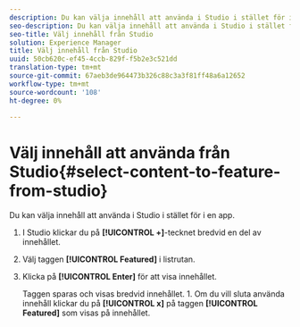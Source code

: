 ```yaml
---
description: Du kan välja innehåll att använda i Studio i stället för i en app.
seo-description: Du kan välja innehåll att använda i Studio i stället för i en app.
seo-title: Välj innehåll från Studio
solution: Experience Manager
title: Välj innehåll från Studio
uuid: 50cb620c-ef45-4ccb-829f-f5b2e3c521dd
translation-type: tm+mt
source-git-commit: 67aeb3de964473b326c88c3a3f81ff48a6a12652
workflow-type: tm+mt
source-wordcount: '108'
ht-degree: 0%

---
```



# Välj innehåll att använda från Studio{#select-content-to-feature-from-studio}

Du kan välja innehåll att använda i Studio i stället för i en app.

1. I Studio klickar du på **[!UICONTROL +]**-tecknet bredvid en del av innehållet.
1. Välj taggen **[!UICONTROL Featured]** i listrutan.
1. Klicka på **[!UICONTROL Enter]** för att visa innehållet.

   Taggen sparas och visas bredvid innehållet. 1. Om du vill sluta använda innehåll klickar du på **[!UICONTROL x]** på taggen **[!UICONTROL Featured]** som visas på innehållet.
